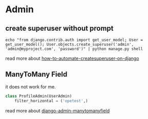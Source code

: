# Admin

## create superuser without prompt

```shell
echo "from django.contrib.auth import get_user_model; User = get_user_model(); User.objects.create_superuser('admin', 'admin@myproject.com', 'password')" | python manage.py shell
```

read more about [how-to-automate-createsuperuser-on-django](https://stackoverflow.com/questions/6244382/how-to-automate-createsuperuser-on-django)

## ManyToMany Field

it does not work for me.

```python
class ProfileAdmin(UserAdmin)
    filter_horizontal = ('opetest',)
```

read more about [django-admin-manytomanyfield](https://stackoverflow.com/questions/8043881/django-admin-manytomanyfield)